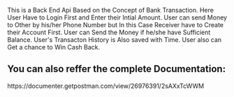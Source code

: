 This is a Back End Api Based on the Concept of Bank Transaction.
Here User Have to Login First and Enter their Intial Amount.
User can send Money to Other by his/her Phone Number but In this Case Receiver have to Create their Account First.
User can Send the Money if he/she have Sufficient Balance.
User's Transacton History is Also saved with Time.
User also can Get a chance to Win Cash Back.
<br/>
<h2>You can also reffer the complete Documentation:</h2> https://documenter.getpostman.com/view/26976391/2sAXxTcWWM
